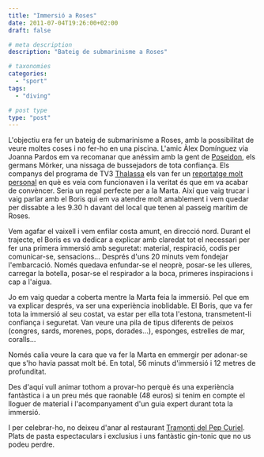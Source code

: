 ```yaml
---
title: "Immersió a Roses"
date: 2011-07-04T19:26:00+02:00
draft: false

# meta description
description: "Bateig de submarinisme a Roses"

# taxonomies
categories: 
  - "sport"
tags:
  - "diving"

# post type
type: "post"
---
```


L'objectiu era fer un bateig de submarinisme a Roses, amb la possibilitat de veure moltes coses i no fer-ho en una piscina. L'amic Àlex Domínguez via Joanna Pardos em va recomanar que anéssim amb la gent de [Poseidon](http://www.poseidonroses.com/), els germans Mörker, una nissaga de bussejadors de tota confiança. Els companys del programa de TV3 [Thalassa](http://www.tv3.cat/thalassa) els van fer un [reportatge molt personal](http://thalassa.cat/web/canales/showVideo/idcanal/26/idvideo/104) en què es veia com funcionaven i la veritat és que em va acabar de convèncer. Seria un regal perfecte per a la Marta. Així que vaig trucar i vaig parlar amb el Boris qui em va atendre molt amablement i vem quedar per dissabte a les 9.30 h davant del local que tenen al passeig marítim de Roses.

Vem agafar el vaixell i vem enfilar costa amunt, en direcció nord. Durant el trajecte, el Boris es va dedicar a explicar amb claredat tot el necessari per fer una primera immersió amb seguretat: material, respiració, codis per comunicar-se, sensacions... Després d'uns 20 minuts vem fondejar l'embarcació. Només quedava enfundar-se el neoprè, posar-se les ulleres, carregar la botella, posar-se el respirador a la boca, primeres inspiracions i cap a l'aigua.

Jo em vaig quedar a coberta mentre la Marta feia la immersió. Pel que em va explicar després, va ser una experiència inoblidable. El Boris, que va fer tota la immersió al seu costat, va estar per ella tota l'estona, transmetent-li confiança i seguretat. Van veure una pila de tipus diferents de peixos (congres, sards, morenes, pops, dorades...), esponges, estrelles de mar, coralls...

Només calia veure la cara que va fer la Marta en emmergir per adonar-se que s'ho havia passat molt bé. En total, 56 minuts d'immersió i 12 metres de profunditat.

Des d'aquí vull animar tothom a provar-ho perquè és una experiència fantàstica i a un preu més que raonable (48 euros) si tenim en compte el lloguer de material i l'acompanyament d'un guia expert durant tota la immersió.

I per celebrar-ho, no deixeu d'anar al restaurant [Tramonti del Pep Curiel](http://www.tramontipepcuriel.com/). Plats de pasta espectaculars i exclusius i uns fantàstic gin-tonic que no us podeu perdre.
